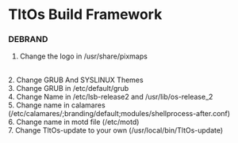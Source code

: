 # TltOs Build Framework

### DEBRAND ###
1. Change the logo in /usr/share/pixmaps
<br>
2. Change GRUB And SYSLINUX Themes
<br>
3. Change GRUB in /etc/default/grub
<br>
4. Change Name in /etc/lsb-release2 and /usr/lib/os-release_2
<br>
5. Change name in calamares (/etc/calamares/;branding/default;modules/shellprocess-after.conf)
<br>
6. Change name in motd file (/etc/motd)
<br>
7. Change TltOs-update to your own (/usr/local/bin/TltOs-update)
